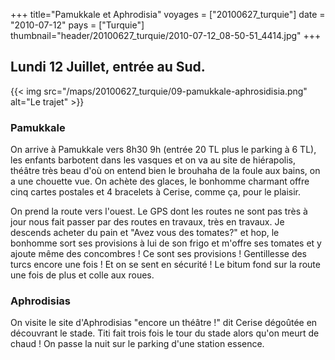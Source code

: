 +++
title="Pamukkale et Aphrodisia"
voyages = ["20100627_turquie"]
date = "2010-07-12"
pays = ["Turquie"]
thumbnail="header/20100627_turquie/2010-07-12_08-50-51_4414.jpg"
+++



## Lundi 12 Juillet, entrée au Sud.


{{< img src="/maps/20100627_turquie/09-pamukkale-aphrosidisia.png" alt="Le trajet" >}}

### Pamukkale

On arrive à Pamukkale vers 8h30 9h (entrée 20 TL plus le parking à 6 TL), les enfants barbotent dans les vasques et on va au site de hiérapolis, théâtre très beau d'où on entend bien le brouhaha de la foule aux bains, on a une chouette vue. On achète des glaces, le bonhomme charmant offre cinq cartes postales et 4 bracelets à Cerise, comme ça, pour le plaisir.

On prend la route vers l'ouest. Le GPS dont les routes ne sont pas très à jour nous fait passer par des routes en travaux, très en travaux.
Je descends acheter du pain et "Avez vous des tomates?" et hop, le bonhomme sort ses provisions à lui de son frigo et m'offre ses tomates et y ajoute même des concombres ! Ce sont ses provisions ! Gentillesse des turcs encore une fois ! Et on se sent en sécurité ! Le bitum fond sur la route une fois de plus et colle aux roues.

### Aphrodisias

On visite le site d'Aphrodisias "encore un théâtre !" dit Cerise dégoûtée en découvrant le stade. Titi fait trois fois le tour du stade alors qu'on meurt de chaud !
On passe la nuit sur le parking  d'une station essence.




